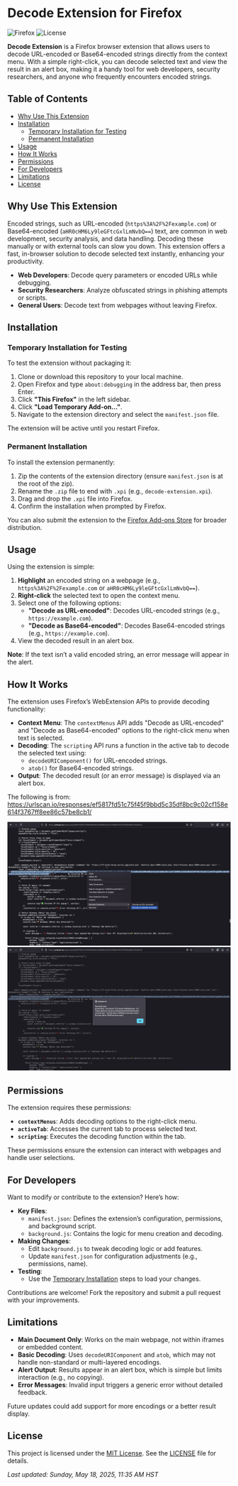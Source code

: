 # Decode Extension for Firefox

![Firefox](https://img.shields.io/badge/Firefox-Extension-orange) ![License](https://img.shields.io/badge/License-MIT-blue)

**Decode Extension** is a Firefox browser extension that allows users to decode URL-encoded or Base64-encoded strings directly from the context menu. With a simple right-click, you can decode selected text and view the result in an alert box, making it a handy tool for web developers, security researchers, and anyone who frequently encounters encoded strings.

## Table of Contents

- [Why Use This Extension](#why-use-this-extension)
- [Installation](#installation)
  - [Temporary Installation for Testing](#temporary-installation-for-testing)
  - [Permanent Installation](#permanent-installation)
- [Usage](#usage)
- [How It Works](#how-it-works)
- [Permissions](#permissions)
- [For Developers](#for-developers)
- [Limitations](#limitations)
- [License](#license)

## Why Use This Extension

Encoded strings, such as URL-encoded (`https%3A%2F%2Fexample.com`) or Base64-encoded (`aHR0cHM6Ly9leGFtcGxlLmNvbQ==`) text, are common in web development, security analysis, and data handling. Decoding these manually or with external tools can slow you down. This extension offers a fast, in-browser solution to decode selected text instantly, enhancing your productivity.

- **Web Developers**: Decode query parameters or encoded URLs while debugging.
- **Security Researchers**: Analyze obfuscated strings in phishing attempts or scripts.
- **General Users**: Decode text from webpages without leaving Firefox.

## Installation

### Temporary Installation for Testing

To test the extension without packaging it:

1. Clone or download this repository to your local machine.
2. Open Firefox and type `about:debugging` in the address bar, then press Enter.
3. Click **"This Firefox"** in the left sidebar.
4. Click **"Load Temporary Add-on…"**.
5. Navigate to the extension directory and select the `manifest.json` file.

The extension will be active until you restart Firefox.

### Permanent Installation

To install the extension permanently:

1. Zip the contents of the extension directory (ensure `manifest.json` is at the root of the zip).
2. Rename the `.zip` file to end with `.xpi` (e.g., `decode-extension.xpi`).
3. Drag and drop the `.xpi` file into Firefox.
4. Confirm the installation when prompted by Firefox.

You can also submit the extension to the [Firefox Add-ons Store](https://addons.mozilla.org/) for broader distribution.

## Usage

Using the extension is simple:

1. **Highlight** an encoded string on a webpage (e.g., `https%3A%2F%2Fexample.com` or `aHR0cHM6Ly9leGFtcGxlLmNvbQ==`).
2. **Right-click** the selected text to open the context menu.
3. Select one of the following options:
   - **"Decode as URL-encoded"**: Decodes URL-encoded strings (e.g., `https://example.com`).
   - **"Decode as Base64-encoded"**: Decodes Base64-encoded strings (e.g., `https://example.com`).
4. View the decoded result in an alert box.

**Note**: If the text isn’t a valid encoded string, an error message will appear in the alert.

## How It Works

The extension uses Firefox’s WebExtension APIs to provide decoding functionality:

- **Context Menu**: The `contextMenus` API adds "Decode as URL-encoded" and "Decode as Base64-encoded" options to the right-click menu when text is selected.
- **Decoding**: The `scripting` API runs a function in the active tab to decode the selected text using:
  - `decodeURIComponent()` for URL-encoded strings.
  - `atob()` for Base64-encoded strings.
- **Output**: The decoded result (or an error message) is displayed via an alert box.

The following is from: https://urlscan.io/responses/ef5817fd51c75f45f9bbd5c35df8bc9c02cf158e614f3767ff8ee86c57be8cb1/

![Screenshot 1](screenshot-01.png)
![Screenshot 2](screenshot-02.png)

## Permissions

The extension requires these permissions:

- **`contextMenus`**: Adds decoding options to the right-click menu.
- **`activeTab`**: Accesses the current tab to process selected text.
- **`scripting`**: Executes the decoding function within the tab.

These permissions ensure the extension can interact with webpages and handle user selections.

## For Developers

Want to modify or contribute to the extension? Here’s how:

- **Key Files**:
  - `manifest.json`: Defines the extension’s configuration, permissions, and background script.
  - `background.js`: Contains the logic for menu creation and decoding.
- **Making Changes**:
  - Edit `background.js` to tweak decoding logic or add features.
  - Update `manifest.json` for configuration adjustments (e.g., permissions, name).
- **Testing**:
  - Use the [Temporary Installation](#temporary-installation-for-testing) steps to load your changes.

Contributions are welcome! Fork the repository and submit a pull request with your improvements.

## Limitations

- **Main Document Only**: Works on the main webpage, not within iframes or embedded content.
- **Basic Decoding**: Uses `decodeURIComponent` and `atob`, which may not handle non-standard or multi-layered encodings.
- **Alert Output**: Results appear in an alert box, which is simple but limits interaction (e.g., no copying).
- **Error Messages**: Invalid input triggers a generic error without detailed feedback.

Future updates could add support for more encodings or a better result display.

## License

This project is licensed under the [MIT License](LICENSE). See the [LICENSE](LICENSE) file for details.

*Last updated: Sunday, May 18, 2025, 11:35 AM HST*
